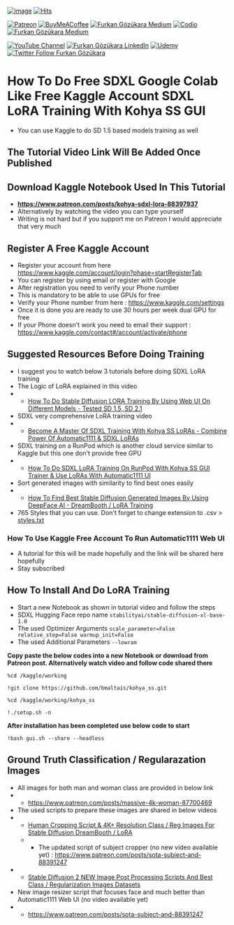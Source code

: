 [![image](https://img.shields.io/discord/772774097734074388?label=Discord&logo=discord)](https://discord.com/servers/software-engineering-courses-secourses-772774097734074388) [![Hits](https://hits.seeyoufarm.com/api/count/incr/badge.svg?url=https%3A%2F%2Fgithub.com%2FFurkanGozukara%2FStable-Diffusion%2Fblob%2Fmain%2FTutorials%2FHow-To-Do-Free-Google-Colab-Like-Kaggle-SDXL-LoRA-Training.md&count_bg=%2379C83D&title_bg=%239E0F0F&icon=apachespark.svg&icon_color=%23E7E7E7&title=views&edge_flat=false)](https://hits.seeyoufarm.com) 

[![Patreon](https://img.shields.io/badge/Patreon-Support%20Me-F2EB0E?style=for-the-badge&logo=patreon)](https://www.patreon.com/SECourses) [![BuyMeACoffee](https://img.shields.io/badge/Buy%20Me%20a%20Coffee-ffdd00?style=for-the-badge&logo=buy-me-a-coffee&logoColor=black)](https://www.buymeacoffee.com/DrFurkan) [![Furkan Gözükara Medium](https://img.shields.io/badge/Medium-Follow%20Me-800080?style=for-the-badge&logo=medium&logoColor=white)](https://medium.com/@furkangozukara) [![Codio](https://img.shields.io/static/v1?style=for-the-badge&message=Articles&color=4574E0&logo=Codio&logoColor=FFFFFF&label=CivitAI)](https://civitai.com/user/SECourses/articles) [![Furkan Gözükara Medium](https://img.shields.io/badge/DeviantArt-Follow%20Me-990000?style=for-the-badge&logo=deviantart&logoColor=white)](https://www.deviantart.com/monstermmorpg)

[![YouTube Channel](https://img.shields.io/badge/YouTube-SECourses-C50C0C?style=for-the-badge&logo=youtube)](https://www.youtube.com/SECourses)  [![Furkan Gözükara LinkedIn](https://img.shields.io/badge/LinkedIn-Follow%20Me-0077B5?style=for-the-badge&logo=linkedin&logoColor=white)](https://www.linkedin.com/in/furkangozukara/)   [![Udemy](https://img.shields.io/static/v1?style=for-the-badge&message=Stable%20Diffusion%20Course&color=A435F0&logo=Udemy&logoColor=FFFFFF&label=Udemy)](https://www.udemy.com/course/stable-diffusion-dreambooth-lora-zero-to-hero/) [![Twitter Follow Furkan Gözükara](https://img.shields.io/badge/Twitter-Follow%20Me-1DA1F2?style=for-the-badge&logo=twitter&logoColor=white)](https://twitter.com/GozukaraFurkan)

# How To Do Free SDXL Google Colab Like Free Kaggle Account SDXL LoRA Training With Kohya SS GUI
* You can use Kaggle to do SD 1.5 based models training as well

## The Tutorial Video Link Will Be Added Once Published

## Download Kaggle Notebook Used In This Tutorial 
* **https://www.patreon.com/posts/kohya-sdxl-lora-88397937**
* Alternatively by watching the video you can type yourself
* Writing is not hard but if you support me on Patreon I would appreciate that very much 

## Register A Free Kaggle Account

* Register your account from here https://www.kaggle.com/account/login?phase=startRegisterTab
* You can register by using email or register with Google
* After registration you need to verify your Phone number
* This is mandatory to be able to use GPUs for free
* Verify your Phone number from here : https://www.kaggle.com/settings
* Once it is done you are ready to use 30 hours per week dual GPU for free
* If your Phone doesn't work you need to email their support : https://www.kaggle.com/contact#/account/activate/phone

## Suggested Resources Before Doing Training

* I suggest you to watch below 3 tutorials before doing SDXL LoRA training
* The Logic of LoRA explained in this video
* * [How To Do Stable Diffusion LORA Training By Using Web UI On Different Models - Tested SD 1.5, SD 2.1](https://youtu.be/mfaqqL5yOO4)
* SDXL very comprehensive LoRA training video
* * [Become A Master Of SDXL Training With Kohya SS LoRAs - Combine Power Of Automatic1111 & SDXL LoRAs](https://youtu.be/sBFGitIvD2A)
* SDXL training on a RunPod which is another cloud service similar to Kaggle but this one don't provide free GPU
* * [How To Do SDXL LoRA Training On RunPod With Kohya SS GUI Trainer & Use LoRAs With Automatic1111 UI](https://youtu.be/-xEwaQ54DI4)
* Sort generated images with similarity to find best ones easily
* * [How To Find Best Stable Diffusion Generated Images By Using DeepFace AI - DreamBooth / LoRA Training](https://youtu.be/343I11mhnXs)
* 765 Styles that you can use. Don't forget to change extension to .csv > [styles.txt](https://github.com/FurkanGozukara/Stable-Diffusion/files/12458705/styles.txt)


### How To Use Kaggle Free Account To Run Automatic1111 Web UI
* A tutorial for this will be made hopefully and the link will be shared here hopefully
* Stay subscribed

## How To Install And Do LoRA Training
* Start a new Notebook as shown in tutorial video and follow the steps
* SDXL Hugging Face repo name ```stabilityai/stable-diffusion-xl-base-1.0```
* The used Optimizer Arguments ```scale_parameter=False relative_step=False warmup_init=False```
* The used Additional Parameters ```--lowram```

**Copy paste the below codes into a new Notebook or download from Patreon post. Alternatively watch video and follow code shared there**

```%cd /kaggle/working```

```!git clone https://github.com/bmaltais/kohya_ss.git```

```%cd /kaggle/working/kohya_ss```

```!./setup.sh -n```

**After installation has been completed use below code to start**

```!bash gui.sh --share --headless```


## Ground Truth Classification / Regularazation Images
* All images for both man and woman class are provided in below link
* * https://www.patreon.com/posts/massive-4k-woman-87700469
* The used scripts to prepare these images are shared in below videos
* * [Human Cropping Script & 4K+ Resolution Class / Reg Images For Stable Diffusion DreamBooth / LoRA](https://youtu.be/QTYX0tgA5ho)
  * * The updated script of subject cropper (no new video available yet) : https://www.patreon.com/posts/sota-subject-and-88391247
* * [Stable Diffusion 2 NEW Image Post Processing Scripts And Best Class / Regularization Images Datasets](https://youtu.be/olX1mySE8HA)
* New image resizer script that focuses face and much better than Automatic1111 Web UI (no video available yet)
* * https://www.patreon.com/posts/sota-subject-and-88391247

